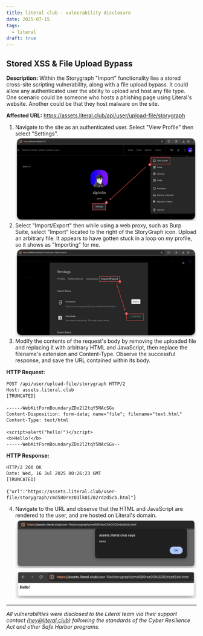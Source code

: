 ```yaml
---
title: literal club - vulnerability disclosure
date: 2025-07-15
tags:
  - literal
draft: true
---
```

## Stored XSS & File Upload Bypass

**Description:** Within the Storygraph "Import" functionality lies a stored cross-site scripting vulnerability, along with a file upload bypass. It could allow any authenticated user the ability to upload and host any file type. One scenario could be someone who hosts a phishing page using Literal's website. Another could be that they host malware on the site.

**Affected URL:** https://assets.literal.club/api/user/upload-file/storygraph

1. Navigate to the site as an authenticated user. Select "View Profile" then select "Settings".
![](images/CleanShot%202025-07-15%20at%2020.19.33@2x.png)
2. Select "Import/Export" then while using a web proxy, such as Burp Suite, select "Import" located to the right of the StoryGraph icon. Upload an arbitrary file. It appears to have gotten stuck in a loop on my profile, so it shows as "Importing" for me.
![](images/CleanShot%202025-07-15%20at%2020.20.44@2x.png)
3. Modify the contents of the request's body by removing the uploaded file and replacing it with arbitrary HTML and JavaScript, then replace the filename's extension and Content-Type. Observe the successful response, and save the URL contained within its body.

**HTTP Request:**
```http
POST /api/user/upload-file/storygraph HTTP/2
Host: assets.literal.club
[TRUNCATED]

------WebKitFormBoundaryZDo2l2tqY5NAcSGv
Content-Disposition: form-data; name="file"; filename="text.html"
Content-Type: text/html

<script>alert("hello!")</script>
<b>Hello!</b>
------WebKitFormBoundaryZDo2l2tqY5NAcSGv--
```

**HTTP Response:**
```http
HTTP/2 200 OK
Date: Wed, 16 Jul 2025 00:26:23 GMT
[TRUNCATED]

{"url":"https://assets.literal.club/user-file/storygraph/cmd580rez03lk0i202rdzd5cb.html"}
```

4. Navigate to the URL and observe that the HTML and JavaScript are rendered to the user, and are hosted on Literal's domain.
![](images/CleanShot%202025-07-15%20at%2020.28.08@2x.png)
![](images/CleanShot%202025-07-15%20at%2020.28.22@2x.png)

---

*All vulnerabilities were disclosed to the Literal team via their support contact (hey@literal.club) following the standards of the Cyber Resilience Act and other Safe Harbor programs.*